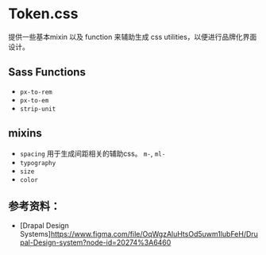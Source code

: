 # Token.css

提供一些基本mixin 以及 function 来辅助生成 css utilities，以便进行品牌化界面设计。

## Sass Functions

- `px-to-rem`
- `px-to-em`
- `strip-unit`

## mixins

- `spacing` 用于生成间距相关的辅助css。 `m-`, `ml-`
- `typography`
- `size`
- `color`

## 参考资料： 

- [Drapal Design Systems]https://www.figma.com/file/OqWgzAluHtsOd5uwm1lubFeH/Drupal-Design-system?node-id=20274%3A6460